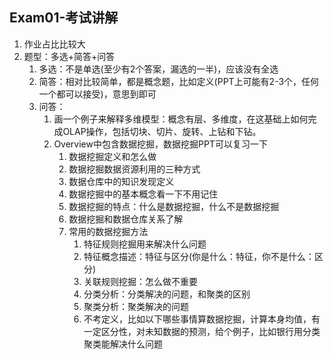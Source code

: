 Exam01-考试讲解
---

1. 作业占比比较大
2. 题型：多选+简答+问答
   1. 多选：不是单选(至少有2个答案，漏选的一半)，应该没有全选
   2. 简答：相对比较简单，都是概念题，比如定义(PPT上可能有2-3个，任何一个都可以接受)，意思到即可
   3. 问答：
      1. 画一个例子来解释多维模型：概念有层、多维度，在这基础上如何完成OLAP操作，包括切块、切片、旋转、上钻和下钻。
      2. Overview中包含数据挖掘，数据挖掘PPT可以复习一下
         1. 数据挖掘定义和怎么做
         2. 数据挖掘数据资源利用的三种方式
         3. 数据仓库中的知识发现定义
         4. 数据挖掘中的基本概念看一下不用记住
         5. 数据挖掘的特点：什么是数据挖掘，什么不是数据挖掘
         6. 数据挖掘和数据仓库关系了解
         7. 常用的数据挖掘方法
            1. 特征规则挖掘用来解决什么问题
            2. 特征概念描述：特征与区分(你是什么：特征，你不是什么：区分)
            3. 关联规则挖掘：怎么做不重要
            4. 分类分析：分类解决的问题，和聚类的区别
            5. 聚类分析：聚类解决的问题
            6. 不考定义，比如以下哪些事情算数据挖掘，计算本身均值，有一定区分性，对未知数据的预测，给个例子，比如银行用分类聚类能解决什么问题